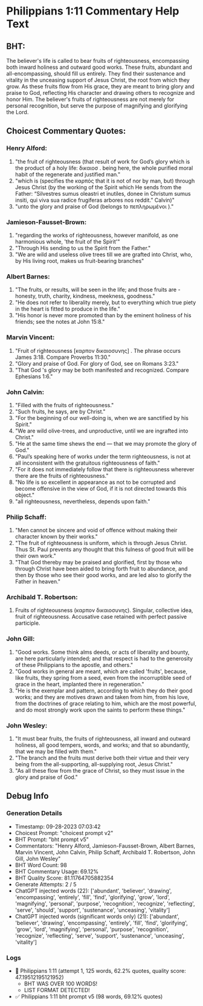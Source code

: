 # Philippians 1:11 Commentary Help Text

## BHT:
The believer's life is called to bear fruits of righteousness, encompassing both inward holiness and outward good works. These fruits, abundant and all-encompassing, should fill us entirely. They find their sustenance and vitality in the unceasing support of Jesus Christ, the root from which they grow. As these fruits flow from His grace, they are meant to bring glory and praise to God, reflecting His character and drawing others to recognize and honor Him. The believer's fruits of righteousness are not merely for personal recognition, but serve the purpose of magnifying and glorifying the Lord.

## Choicest Commentary Quotes:
### Henry Alford:
1. "the fruit of righteousness (that result of work for God’s glory which is the product of a holy life:  δικαιοσ  . being here, the whole purified moral habit of the regenerate and justified man."
2. "which is (specifies the καρπός that it is not of nor by man, but)  through Jesus Christ (by the working of the Spirit which He sends from the Father: “Silvestres sumus oleastri et inutiles, donee in Christum sumus insiti, qui viva sua radice frugiferas arbores nos reddit.” Calvin)"
3. "unto the glory and praise of God (belongs to  πεπληρωμένοι )."

### Jamieson-Fausset-Brown:
1. "regarding the works of righteousness, however manifold, as one harmonious whole, 'the fruit of the Spirit'"
2. "Through His sending to us the Spirit from the Father."
3. "We are wild and useless olive trees till we are grafted into Christ, who, by His living root, makes us fruit-bearing branches"

### Albert Barnes:
1. "The fruits, or results, will be seen in the life; and those fruits are - honesty, truth, charity, kindness, meekness, goodness."
2. "He does not refer to liberality merely, but to everything which true piety in the heart is fitted to produce in the life."
3. "His honor is never more promoted than by the eminent holiness of his friends; see the notes at John 15:8."

### Marvin Vincent:
1. "Fruit of righteousness [καρπον δικαιοσυνης] . The phrase occurs James 3:18. Compare Proverbs 11:30."
2. "Glory and praise of God. For glory of God, see on Romans 3:23."
3. "That God 's glory may be both manifested and recognized. Compare Ephesians 1:6."

### John Calvin:
1. "Filled with the fruits of righteousness."
2. "Such fruits, he says, are by Christ."
3. "For the beginning of our well-doing is, when we are sanctified by his Spirit."
4. "We are wild olive-trees, and unproductive, until we are ingrafted into Christ."
5. "He at the same time shews the end — that we may promote the glory of God."
6. "Paul’s speaking here of works under the term righteousness, is not at all inconsistent with the gratuitous righteousness of faith."
7. "For it does not immediately follow that there is righteousness wherever there are the fruits of righteousness."
8. "No life is so excellent in appearance as not to be corrupted and become offensive in the view of God, if it is not directed towards this object."
9. "all righteousness, nevertheless, depends upon faith."

### Philip Schaff:
1. "Men cannot be sincere and void of offence without making their character known by their works."
2. "The fruit of righteousness is uniform, which is through Jesus Christ. Thus St. Paul prevents any thought that this fulness of good fruit will be their own work."
3. "That God thereby may be praised and glorified, first by those who through Christ have been aided to bring forth fruit to abundance, and then by those who see their good works, and are led also to glorify the Father in heaven."

### Archibald T. Robertson:
1.  Fruits of righteousness  (καρπον δικαιοσυνης). Singular, collective idea, fruit of righteousness. Accusative case retained with perfect passive participle. 

### John Gill:
1. "Good works. Some think alms deeds, or acts of liberality and bounty, are here particularly intended; and that respect is had to the generosity of these Philippians to the apostle, and others."
2. "Good works in general are meant, which are called 'fruits', because, like fruits, they spring from a seed, even from the incorruptible seed of grace in the heart, implanted there in regeneration."
3. "He is the exemplar and pattern, according to which they do their good works; and they are motives drawn and taken from him, from his love, from the doctrines of grace relating to him, which are the most powerful, and do most strongly work upon the saints to perform these things."

### John Wesley:
1. "It must bear fruits, the fruits of righteousness, all inward and outward holiness, all good tempers, words, and works; and that so abundantly, that we may be filled with them."
2. "The branch and the fruits must derive both their virtue and their very being from the all-supporting, all-supplying root, Jesus Christ."
3. "As all these flow from the grace of Christ, so they must issue in the glory and praise of God."


## Debug Info
### Generation Details
- Timestamp: 09-28-2023 07:03:42
- Choicest Prompt: "choicest prompt v2"
- BHT Prompt: "bht prompt v5"
- Commentators: "Henry Alford, Jamieson-Fausset-Brown, Albert Barnes, Marvin Vincent, John Calvin, Philip Schaff, Archibald T. Robertson, John Gill, John Wesley"
- BHT Word Count: 98
- BHT Commentary Usage: 69.12%
- BHT Quality Score: 81.11764705882354
- Generate Attempts: 2 / 5
- ChatGPT injected words (22):
	['abundant', 'believer', 'drawing', 'encompassing', 'entirely', 'fill', 'find', 'glorifying', 'grow', 'lord', 'magnifying', 'personal', 'purpose', 'recognition', 'recognize', 'reflecting', 'serve', 'should', 'support', 'sustenance', 'unceasing', 'vitality']
- ChatGPT injected words (significant words only) (21):
	['abundant', 'believer', 'drawing', 'encompassing', 'entirely', 'fill', 'find', 'glorifying', 'grow', 'lord', 'magnifying', 'personal', 'purpose', 'recognition', 'recognize', 'reflecting', 'serve', 'support', 'sustenance', 'unceasing', 'vitality']

### Logs
- 🔄 Philippians 1:11 (attempt 1, 125 words, 62.2% quotes, quality score: 47.19512195121952) 
	- BHT WAS OVER 100 WORDS! 
	- LIST FORMAT DETECTED!
- ✅ Philippians 1:11 bht prompt v5 (98 words, 69.12% quotes)